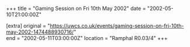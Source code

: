 +++
title = "Gaming Session on Fri 10th May 2002"
date = "2002-05-10T21:00:00Z"

[extra]
original = "https://uwcs.co.uk/events/gaming-session-on-fri-10th-may-2002-1474488930716/"    
end = "2002-05-11T03:00:00Z"
location = "Ramphal R0.03/4"
+++



